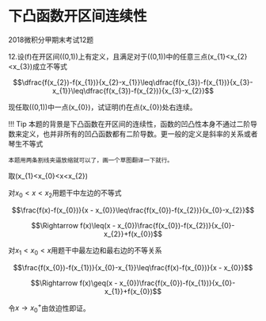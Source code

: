 # 下凸函数开区间连续性

2018微积分甲期末考试12题

12.设\(f\)在开区间\((0,1)\)上有定义，且满足对于\((0,1)\)中的任意三点\(x_{1}<x_{2}<x_{3}\)成立不等式

$$\dfrac{f(x_{2})-f(x_{1})}{x_{2}-x_{1}}\leq\dfrac{f(x_{3})-f(x_{1})}{x_{3}-x_{1}}\leq\dfrac{f(x_{3})-f(x_{2})}{x_{3}-x_{2}}$$

现任取\((0,1)\)中一点\(x_{0}\)，试证明\(f\)在点\(x_{0}\)处右连续。

!!! Tip
    本题的背景是下凸函数在开区间的连续性，函数的凹凸性本身不通过二阶导数来定义，也并非所有的凹凸函数都有二阶导数。更一般的定义是斜率的关系或者琴生不等式

    本题用两条割线夹逼放缩就可以了，画一个草图翻译一下就行。

取\(x_{1}<x_{0}<x<x_{2}\)

对$x_0<x<x_2$用题干中左边的不等式

$$\frac{f(x)-f(x_{0})}{x - x_{0}}\leq\frac{f(x_{0})-f(x_{2})}{x_{0}-x_{2}}$$

$$\Rightarrow f(x)\leq(x - x_{0})\frac{f(x_{0})-f(x_{2})}{x_{0}-x_{2}}+f(x_{0})$$

对$x_1<x_0<x$用题干中最左边和最右边的不等关系

$$\frac{f(x_{0})-f(x_{1})}{x_{0}-x_{1}}\leq\frac{f(x)-f(x_{0})}{x - x_{0}}$$

$$\Rightarrow f(x)\geq(x - x_{0})\frac{f(x_{0})-f(x_{1})}{x_{0}-x_{1}}+f(x_{0})$$

令$x\to x_0^+$由敛迫性即证。

